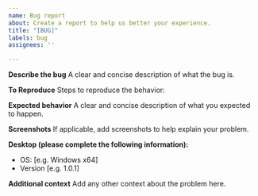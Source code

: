 ```yaml
---
name: Bug report
about: Create a report to help us better your experience.
title: "[BUG]"
labels: bug
assignees: ''

---
```


**Describe the bug**
A clear and concise description of what the bug is.

**To Reproduce**
Steps to reproduce the behavior:

**Expected behavior**
A clear and concise description of what you expected to happen.

**Screenshots**
If applicable, add screenshots to help explain your problem.

**Desktop (please complete the following information):**
 - OS: [e.g. Windows x64]
 - Version [e.g. 1.0.1]


**Additional context**
Add any other context about the problem here.
